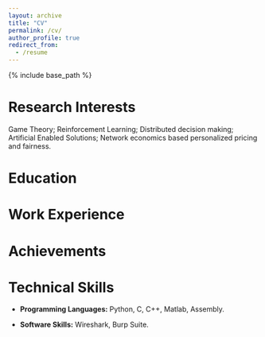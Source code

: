 ```yaml
---
layout: archive
title: "CV"
permalink: /cv/
author_profile: true
redirect_from:
  - /resume
---
```


{% include base_path %}


Research Interests
==================

Game Theory; Reinforcement Learning; Distributed decision making;
Artificial Enabled Solutions; Network economics based personalized
pricing and fairness.

Education
=========

Work Experience
===============

Achievements
============

Technical Skills
================

-   **Programming Languages:** Python, C, C++, Matlab, Assembly.

-   **Software Skills:** Wireshark, Burp Suite.
